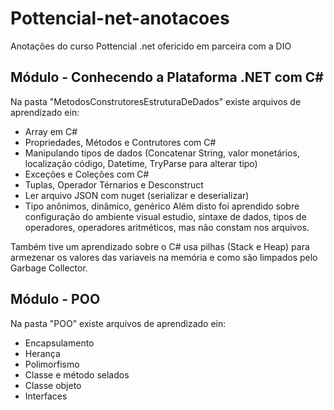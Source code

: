 # Pottencial-net-anotacoes
Anotações do curso Pottencial .net ofericido em parceira com a DIO

## Módulo - Conhecendo a Plataforma .NET com C#  
Na pasta "MetodosConstrutoresEstruturaDeDados" existe arquivos de aprendizado ein:
- Array em C#
- Propriedades, Métodos e Contrutores com C#
- Manipulando tipos de dados (Concatenar String, valor monetários, localização código, Datetime, TryParse para alterar tipo)
- Exceções e Coleções com C#
- Tuplas, Operador Térnarios e Desconstruct
- Ler arquivo JSON com nuget (serializar e deserializar) 
- Tipo anônimos, dinâmico, genérico
Além disto foi aprendido sobre configuração do ambiente visual estudio, sintaxe de dados, tipos de operadores, operadores aritméticos, mas não constam nos arquivos.

Também tive um aprendizado sobre o C# usa pilhas (Stack e Heap) para armezenar os valores das variaveis na memória e como são limpados pelo Garbage Collector. 

## Módulo - POO
Na pasta "POO" existe arquivos de aprendizado ein:
- Encapsulamento
- Herança
- Polimorfismo
- Classe e método selados
- Classe objeto
- Interfaces
